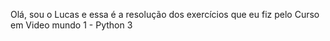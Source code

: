 Olá, sou o Lucas e essa é a resolução dos exercícios que eu fiz pelo Curso em Video mundo 1 - Python 3
